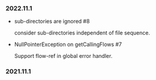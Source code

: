<!-- see https://www.markdownguide.org/basic-syntax/ -->

### 2022.11.1

* sub-directories are ignored #8

  consider sub-directories independent of file sequence.

* NullPointerException on getCallingFlows #7

  Support flow-ref in global error handler.

### 2021.11.1